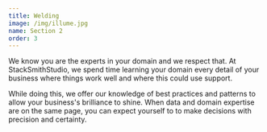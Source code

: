 ```yaml
---
title: Welding
image: /img/illume.jpg
name: Section 2
order: 3
---
```

We know you are the experts in your domain and we respect that.  At StackSmithStudio, we spend time learning your domain every detail of your business where things work well and where this could use support.

While doing this, we offer our knowledge of best practices and patterns to allow your business's brilliance to shine.   When data and domain expertise are on the same page, you can expect yourself to to make decisions with precision and certainty.
